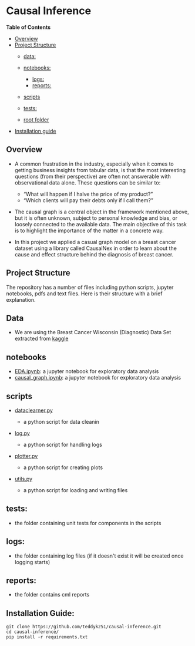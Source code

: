 # Causal Inference
**Table of Contents**

  - [Overview](#overview)
  - [Project Structure](#project-structure)
    - [data:](#data)
    - [notebooks:](#notebooks)
        - [logs:](#logs)
        - [reports:](#reports)
    - [scripts](#scripts)
    - [tests:](#tests)
    
    - [root folder](#root-folder)
  - [Installation guide](#installation-guide)

## Overview
- A common frustration in the industry, especially when it comes to getting business insights from tabular data, is that the most interesting questions (from their perspective) are often not answerable with observational data alone. These questions can be similar to:
    - “What will happen if I halve the price of my product?”
    - “Which clients will pay their debts only if I call them?”

- The causal graph is a central object in the framework mentioned above, but it
is often unknown, subject to personal knowledge and bias, or loosely
connected to the available data. The main objective of this task is to
highlight the importance of the matter in a concrete way.

- In this project we applied a casual graph model on a breast cancer dataset
using a library called CausalNex in order to learn about the cause and effect structure behind
the diagnosis of breast cancer.

## Project Structure
The repository has a number of files including python scripts, jupyter notebooks, pdfs and text files. Here is their structure with a brief explanation.

## Data
- We are using the Breast Cancer Wisconsin (Diagnostic) Data Set extracted from [kaggle](https://www.kaggle.com/uciml/breast-cancer-wisconsin-data)
## notebooks
- [EDA.ipynb](https://github.com/teddyk251/causal-inference/blob/main/notebooks/EDA.ipynb): a jupyter notebook for exploratory data analysis
- [causal_graph.ipynb](https://github.com/teddyk251/causal-inference/blob/main/notebooks/causal_graph.ipynb): a jupyter notebook for exploratory data analysis
## scripts
- [dataclearner.py](https://github.com/teddyk251/causal-inference/blob/main/scripts/datacleaner.py)
    - a python script for data cleanin
- [log.py](https://github.com/teddyk251/causal-inference/blob/main/scripts/log.py)

    - a python script for handling logs
- [plotter.py](https://github.com/teddyk251/causal-inference/blob/main/scripts/plotter.py)
    - a python script for creating plots
- [utils.py](https://github.com/teddyk251/causal-inference/blob/main/scripts/utils.py)
    - a python script for loading and writing files

## tests:
- the folder containing unit tests for components in the scripts

## logs:
- the folder containing log files (if it doesn't exist it will be created once logging starts)

## reports:
- the folder contains cml reports


## Installation Guide:
 ```
git clone https://github.com/teddyk251/causal-inference.git 
cd causal-inference/
pip install -r requirements.txt
    
```



